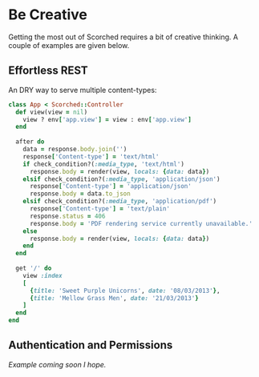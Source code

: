 Be Creative
===========
Getting the most out of Scorched requires a bit of creative thinking. A couple of examples are given below.

Effortless REST
---------------
An DRY way to serve multiple content-types:

```ruby
class App < Scorched::Controller
  def view(view = nil)
    view ? env['app.view'] = view : env['app.view']
  end
  
  after do
    data = response.body.join('')
    response['Content-type'] = 'text/html'
    if check_condition?(:media_type, 'text/html')
      response.body = render(view, locals: {data: data})
    elsif check_condition?(:media_type, 'application/json')
      response['Content-type'] = 'application/json'
      response.body = data.to_json
    elsif check_condition?(:media_type, 'application/pdf')
      response['Content-type'] = 'text/plain'
      response.status = 406
      response.body = 'PDF rendering service currently unavailable.'
    else
      response.body = render(view, locals: {data: data})
    end
  end
  
  get '/' do
    view :index
    [
      {title: 'Sweet Purple Unicorns', date: '08/03/2013'},
      {title: 'Mellow Grass Men', date: '21/03/2013'}
    ]
  end
end
```
  

Authentication and Permissions
------------------------------

_Example coming soon I hope._